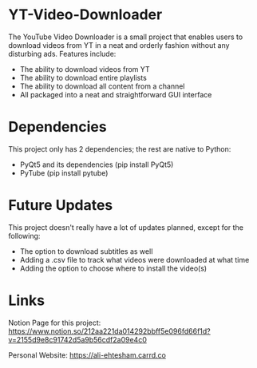 # YT-Video-Downloader
The YouTube Video Downloader is a small project that enables users to download videos from YT in a neat and orderly fashion without any disturbing ads. Features include:
- The ability to download videos from YT
- The ability to download entire playlists
- The ability to download all content from a channel
- All packaged into a neat and straightforward GUI interface

# Dependencies
This project only has 2 dependencies; the rest are native to Python:
- PyQt5 and its dependencies (pip install PyQt5)
- PyTube (pip install pytube)

# Future Updates
This project doesn't really have a lot of updates planned, except for the following:
- The option to download subtitles as well
- Adding a .csv file to track what videos were downloaded at what time
- Adding the option to choose where to install the video(s)

# Links
Notion Page for this project:
https://www.notion.so/212aa221da014292bbff5e096fd66f1d?v=2155d9e8c91742d5a9b56cdf2a09e4c0

Personal Website:
https://ali-ehtesham.carrd.co
